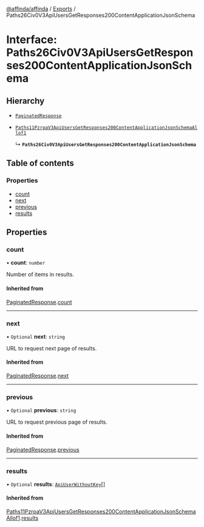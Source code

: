 [@affinda/affinda](../README.md) / [Exports](../modules.md) / Paths26Civ0V3ApiUsersGetResponses200ContentApplicationJsonSchema

# Interface: Paths26Civ0V3ApiUsersGetResponses200ContentApplicationJsonSchema

## Hierarchy

- [`PaginatedResponse`](PaginatedResponse.md)

- [`Paths11PzrpaV3ApiUsersGetResponses200ContentApplicationJsonSchemaAllof1`](Paths11PzrpaV3ApiUsersGetResponses200ContentApplicationJsonSchemaAllof1.md)

  ↳ **`Paths26Civ0V3ApiUsersGetResponses200ContentApplicationJsonSchema`**

## Table of contents

### Properties

- [count](Paths26Civ0V3ApiUsersGetResponses200ContentApplicationJsonSchema.md#count)
- [next](Paths26Civ0V3ApiUsersGetResponses200ContentApplicationJsonSchema.md#next)
- [previous](Paths26Civ0V3ApiUsersGetResponses200ContentApplicationJsonSchema.md#previous)
- [results](Paths26Civ0V3ApiUsersGetResponses200ContentApplicationJsonSchema.md#results)

## Properties

### count

• **count**: `number`

Number of items in results.

#### Inherited from

[PaginatedResponse](PaginatedResponse.md).[count](PaginatedResponse.md#count)

___

### next

• `Optional` **next**: `string`

URL to request next page of results.

#### Inherited from

[PaginatedResponse](PaginatedResponse.md).[next](PaginatedResponse.md#next)

___

### previous

• `Optional` **previous**: `string`

URL to request previous page of results.

#### Inherited from

[PaginatedResponse](PaginatedResponse.md).[previous](PaginatedResponse.md#previous)

___

### results

• `Optional` **results**: [`ApiUserWithoutKey`](ApiUserWithoutKey.md)[]

#### Inherited from

[Paths11PzrpaV3ApiUsersGetResponses200ContentApplicationJsonSchemaAllof1](Paths11PzrpaV3ApiUsersGetResponses200ContentApplicationJsonSchemaAllof1.md).[results](Paths11PzrpaV3ApiUsersGetResponses200ContentApplicationJsonSchemaAllof1.md#results)
